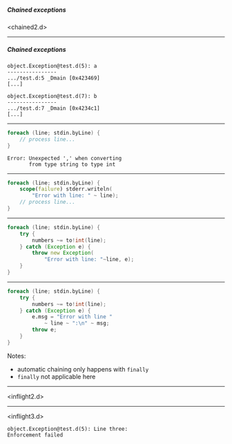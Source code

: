 ##### Chained exceptions

<chained2.d>

---

##### Chained exceptions

```text
object.Exception@test.d(5): a
----------------
.../test.d:5 _Dmain [0x423469]
[...]

object.Exception@test.d(7): b
----------------
.../test.d:7 _Dmain [0x4234c1]
[...]
```

---

```d
foreach (line; stdin.byLine) {
	// process line...                ⁣
}
```

```text
Error: Unexpected ',' when converting 
       from type string to type int
```

---

```d
foreach (line; stdin.byLine) {
	scope(failure) stderr.writeln(
		"Error with line: " ~ line);
	// process line...
}
```

---

```d
foreach (line; stdin.byLine) {
    try {
        numbers ~= to!int(line);
    } catch (Exception e) {
        throw new Exception(
		    "Error with line: "~line, e);
    }
}
```

---

```d
foreach (line; stdin.byLine) {
    try {
        numbers ~= to!int(line);
    } catch (Exception e) {
	    e.msg = "Error with line "
			~ line ~ ":\n" ~ msg;
	    throw e;
    }
}
```

Notes:
- automatic chaining only happens with `finally`
- `finally` not applicable here

---

<inflight2.d>

---

<inflight3.d>

```text
object.Exception@test.d(5): Line three:  ⁣
Enforcement failed
```
